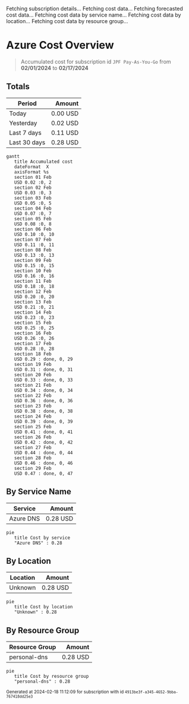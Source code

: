 Fetching subscription details...
Fetching cost data...
Fetching forecasted cost data...
Fetching cost data by service name...
Fetching cost data by location...
Fetching cost data by resource group...
# Azure Cost Overview

> Accumulated cost for subscription id `JPF Pay-As-You-Go` from **02/01/2024** to **02/17/2024**

## Totals

|Period|Amount|
|---|---:|
|Today|0.00 USD|
|Yesterday|0.02 USD|
|Last 7 days|0.11 USD|
|Last 30 days|0.28 USD|

```mermaid
gantt
   title Accumulated cost
   dateFormat  X
   axisFormat %s
   section 01 Feb
   USD 0.02 :0, 2
   section 02 Feb
   USD 0.03 :0, 3
   section 03 Feb
   USD 0.05 :0, 5
   section 04 Feb
   USD 0.07 :0, 7
   section 05 Feb
   USD 0.08 :0, 8
   section 06 Feb
   USD 0.10 :0, 10
   section 07 Feb
   USD 0.11 :0, 11
   section 08 Feb
   USD 0.13 :0, 13
   section 09 Feb
   USD 0.15 :0, 15
   section 10 Feb
   USD 0.16 :0, 16
   section 11 Feb
   USD 0.18 :0, 18
   section 12 Feb
   USD 0.20 :0, 20
   section 13 Feb
   USD 0.21 :0, 21
   section 14 Feb
   USD 0.23 :0, 23
   section 15 Feb
   USD 0.25 :0, 25
   section 16 Feb
   USD 0.26 :0, 26
   section 17 Feb
   USD 0.28 :0, 28
   section 18 Feb
   USD 0.29 : done, 0, 29
   section 19 Feb
   USD 0.31 : done, 0, 31
   section 20 Feb
   USD 0.33 : done, 0, 33
   section 21 Feb
   USD 0.34 : done, 0, 34
   section 22 Feb
   USD 0.36 : done, 0, 36
   section 23 Feb
   USD 0.38 : done, 0, 38
   section 24 Feb
   USD 0.39 : done, 0, 39
   section 25 Feb
   USD 0.41 : done, 0, 41
   section 26 Feb
   USD 0.42 : done, 0, 42
   section 27 Feb
   USD 0.44 : done, 0, 44
   section 28 Feb
   USD 0.46 : done, 0, 46
   section 29 Feb
   USD 0.47 : done, 0, 47
```

## By Service Name

|Service|Amount|
|---|---:|
|Azure DNS|0.28 USD|

```mermaid
pie
   title Cost by service
   "Azure DNS" : 0.28
```

## By Location

|Location|Amount|
|---|---:|
|Unknown|0.28 USD|

```mermaid
pie
   title Cost by location
   "Unknown" : 0.28
```

## By Resource Group

|Resource Group|Amount|
|---|---:|
|personal-dns|0.28 USD|

```mermaid
pie
   title Cost by resource group
   "personal-dns" : 0.28
```

<sup>Generated at 2024-02-18 11:12:09 for subscription with id `4913be3f-a345-4652-9bba-767418dd25e3`</sup>
